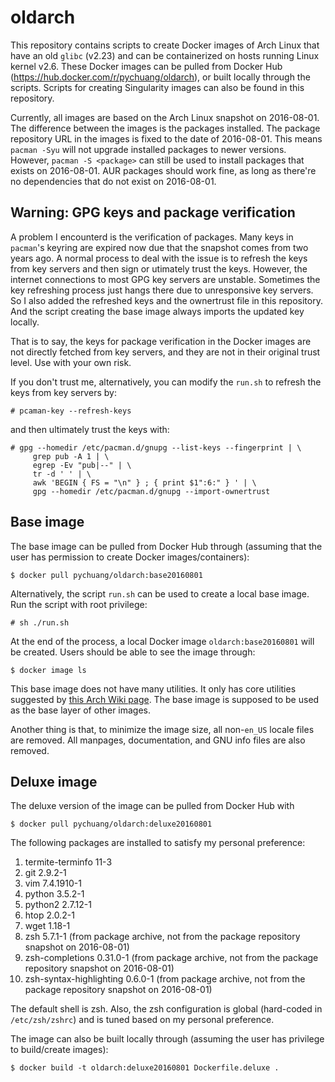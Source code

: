 oldarch
=======

This repository contains scripts to create Docker images of Arch Linux that have
an old `glibc` (v2.23) and can be containerized on hosts running Linux kernel v2.6.
These Docker images can be pulled from Docker Hub 
(https://hub.docker.com/r/pychuang/oldarch), or built locally through the scripts.
Scripts for creating Singularity images can also be found in this repository.

Currently, all images are based on the Arch Linux snapshot on 2016-08-01.
The difference between the images is the packages installed.
The package repository URL in the images is fixed to the date of 2016-08-01.
This means `pacman -Syu` will not upgrade installed packages to newer versions.
However, `pacman -S <package>` can still be used to install packages that
exists on 2016-08-01.
AUR packages should work fine, as long as there're no dependencies that do not
exist on 2016-08-01.

## Warning: GPG keys and package verification

A problem I encounterd is the verification of packages. 
Many keys in `pacman`'s keyring are expired now due that the snapshot comes 
from two years ago.
A normal process to deal with the issue is to refresh the keys from key servers
and then sign or utimately trust the keys.
However, the internet connections to most GPG key servers are unstable.
Sometimes the key refreshing process just hangs there due to unresponsive key
servers.
So I also added the refreshed keys and the ownertrust file in this repository.
And the script creating the base image always imports the updated key locally.

That is to say, the keys for package verification in the Docker images are not
directly fetched from key servers, and they are not in their original trust level.
Use with your own risk.

If you don't trust me, alternatively, you can modify the `run.sh` to refresh the
keys from key servers by:

```
# pcaman-key --refresh-keys
```


and then ultimately trust the keys with:

```
# gpg --homedir /etc/pacman.d/gnupg --list-keys --fingerprint | \
     grep pub -A 1 | \
     egrep -Ev "pub|--" | \
     tr -d ' ' | \
     awk 'BEGIN { FS = "\n" } ; { print $1":6:" } ' | \
     gpg --homedir /etc/pacman.d/gnupg --import-ownertrust
```

## Base image

The base image can be pulled from Docker Hub through
(assuming that the user has permission to create Docker images/containers):

```
$ docker pull pychuang/oldarch:base20160801
```

Alternatively, the script `run.sh` can be used to create a local base image.
Run the script with root privilege:

```
# sh ./run.sh
```

At the end of the process, a local Docker image `oldarch:base20160801` will be
created. Users should be able to see the image through:

```
$ docker image ls
```

This base image does not have many utilities. It only has core utilities suggested
by [this Arch Wiki page](https://wiki.archlinux.org/index.php/Core_utilities).
The base image is supposed to be used as the base layer of other images.

Another thing is that, to minimize the image size, all non-`en_US` locale files
are removed. 
All manpages, documentation, and GNU info files are also removed.

## Deluxe image

The deluxe version of the image can be pulled from Docker Hub with

```
$ docker pull pychuang/oldarch:deluxe20160801
```

The following packages are installed to satisfy my personal preference:
1. termite-terminfo 11-3
2. git 2.9.2-1
3. vim 7.4.1910-1
4. python 3.5.2-1
5. python2 2.7.12-1
6. htop 2.0.2-1
7. wget 1.18-1
8. zsh 5.7.1-1 (from package archive, not from the package repository snapshot on 2016-08-01)
9. zsh-completions 0.31.0-1 (from package archive, not from the package repository snapshot on 2016-08-01)
10. zsh-syntax-highlighting 0.6.0-1 (from package archive, not from the package repository snapshot on 2016-08-01)

The default shell is zsh.
Also, the zsh configuration is global (hard-coded in `/etc/zsh/zshrc`) and is
tuned based on my personal preference.

The image can also be built locally through (assuming the user has privilege 
to build/create images):

```
$ docker build -t oldarch:deluxe20160801 Dockerfile.deluxe .
```
